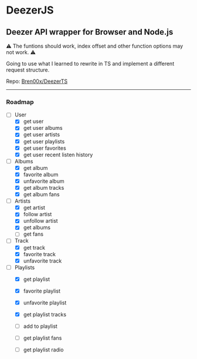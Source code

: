 # DeezerJS
Deezer API wrapper for Browser and Node.js
---
⚠️ The funtions should work, index offset and other function options may not work. ⚠️

Going to use what I learned to rewrite in TS and implement a different request structure.

Repo: [Bren00x/DeezerTS](https://github.com/bren00x/DeezerTS)

---

### **Roadmap**

- [ ] User
    - [x] get user
    - [x] get user albums
    - [x] get user artists
    - [x] get user playlists
    - [x] get user favorites
    - [x] get user recent listen history

- [ ] Albums
    - [x] get album
    - [x] favorite album
    - [x] unfavorite album
    - [x] get album tracks
    - [x] get album fans

- [ ] Artists
    - [x] get artist
    - [x] follow artist
    - [x] unfollow artist
    - [x] get albums
    - [ ] get fans

- [ ] Track
    - [x] get track
    - [x] favorite track
    - [x] unfavorite track

- [ ] Playlists
    - [x] get playlist
    - [x] favorite playlist
    - [x] unfavorite playlist
    - [x] get playlist tracks
    - [ ] add to playlist
    - [ ] get playlist fans
    - [ ] get playlist radio


